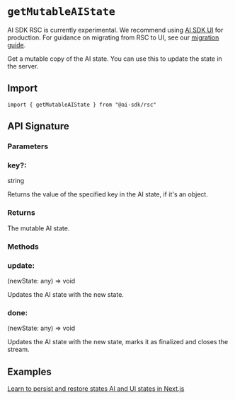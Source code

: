 # `getMutableAIState`

AI SDK RSC is currently experimental. We recommend using [AI SDK
UI](../../ai-sdk-ui/overview.md) for production. For guidance on migrating from
RSC to UI, see our [migration guide](../../ai-sdk-rsc/migrating-to-ui.md).

Get a mutable copy of the AI state. You can use this to update the state in the server.

## Import

```
import { getMutableAIState } from "@ai-sdk/rsc"
```

## API Signature

### Parameters

### key?:

string

Returns the value of the specified key in the AI state, if it's an object.

### Returns

The mutable AI state.

### Methods

### update:

(newState: any) => void

Updates the AI state with the new state.

### done:

(newState: any) => void

Updates the AI state with the new state, marks it as finalized and closes the stream.

## Examples

[Learn to persist and restore states AI and UI states in Next.js](/examples/next-app/state-management/save-and-restore-states)
